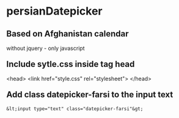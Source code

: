 # persianDatepicker

<h2>Based on Afghanistan calendar</h2>
<p>without jquery - only javascript</p>
<h2 style="margin-top: 1em;">Include <strong>sytle.css</strong> inside tag head</h2>
<span>
    &lt;head&gt;
    &lt;link href="style.css" rel="stylesheet"&gt;
    &lt;/head&gt;

</span>
<h2 style="margin-top: 1em;">Add class <strong>datepicker-farsi</strong> to the input text</h2>
<span class="tag">

    &lt;input type="text" class="datepicker-farsi"&gt;


</span>
